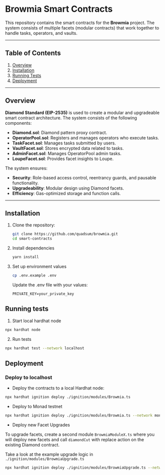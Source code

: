 # Browmia Smart Contracts

This repository contains the smart contracts for the **Browmia** project. The system consists of multiple facets (modular contracts) that work together to handle tasks, operators, and vaults.

---

## Table of Contents
1. [Overview](#overview)
2. [Installation](#installation)
3. [Running Tests](#running-tests)
4. [Deployment](#deployment)

---

## Overview

 **Diamond Standard (EIP-2535)** is used to create a modular and upgradeable smart contract architecture. The system consists of the following components:


- **Diamond.sol**: Diamond pattern proxy contract.
- **OperatorPool.sol**: Registers and manages operators who execute tasks.
- **TaskFacet.sol**: Manages tasks submitted by users.
- **VaultFacet.sol**: Stores encrypted data related to tasks.
- **AdminFacet.sol**: Manages OperatorPool admin tasks.
- **LoupeFacet.sol**: Provides facet insights to Loupe.



The system ensures:
- **Security**: Role-based access control, reentrancy guards, and pausable functionality.
- **Upgradeability**: Modular design using Diamond facets.
- **Efficiency**: Gas-optimized storage and function calls.

---

## Installation

1. Clone the repository:
   ```bash
   git clone https://github.com/quadsum/browmia.git
   cd smart-contracts
   ```

2. Install dependencies
    ```bash
    yarn install
    ```
3. Set up environment values
    ```bash
    cp .env.example .env
    ```
    Update the .env file with your values:
    ```
    PRIVATE_KEY=your_private_key
    ```
## Running tests

1. Start local hardhat node

```bash
npx hardhat node

```

2. Run tests

```bash
npx hardhat test --network localhost
```

## Deployment

### Deploy to localhost

- Deploy the contracts to a local Hardhat node:

```bash
npx hardhat ignition deploy ./ignition/modules/Browmia.ts

```

- Deploy to Monad testnet


```bash
npx hardhat ignition deploy ./ignition/modules/Browmia.ts --network monadTestnet
```

- Deploy new Facet Upgrades

To upgrade facets, create a second module `BrowmiaModuleX.ts` where you will deploy new facets and call `diamondCut` with replace action on the existing Diamond contract.

Take a look at the example upgrade logic in `./ignition/modules/BrowmiaUpgrade.ts`

```bash
npx hardhat ignition deploy ./ignition/modules/BrowmiaUpgrade.ts --network monadTestnet

```





